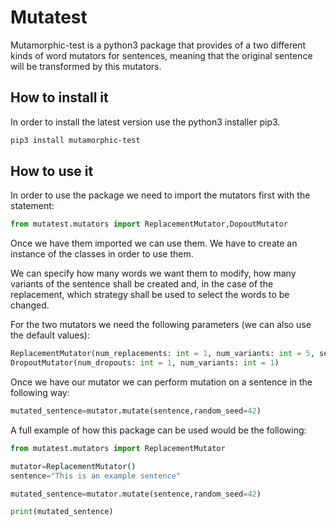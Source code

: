 # Mutatest

Mutamorphic-test is a python3 package that provides of a two different kinds of word mutators for sentences, meaning that the original sentence will be transformed by this mutators.

## How to install it

In order to install the latest version use the python3 installer pip3.

```bash
pip3 install mutamorphic-test 
```

## How to use it

In order to use the package we need to import the mutators first with the statement:

```python
from mutatest.mutators import ReplacementMutator,DopoutMutator
```

Once we have them imported we can use them. We have to create an instance of the classes in order to use them.

We can specify how many words we want them to modify, how many variants of the sentence shall be created and, in the case of the replacement, which strategy shall be used to select the words to be changed.


For the two mutators we need the following parameters (we can also use the default values):

```python
ReplacementMutator(num_replacements: int = 1, num_variants: int = 5, selection_strategy: str = "random")
DropoutMutator(num_dropouts: int = 1, num_variants: int = 1)
```

Once we have our mutator we can perform mutation on a sentence in the following way:

```python
mutated_sentence=mutator.mutate(sentence,random_seed=42)
```

A full example of how this package can be used would be the following:


```python
from mutatest.mutators import ReplacementMutator

mutator=ReplacementMutator()
sentence="This is an example sentence"

mutated_sentence=mutator.mutate(sentence,random_seed=42)

print(mutated_sentence)

```
